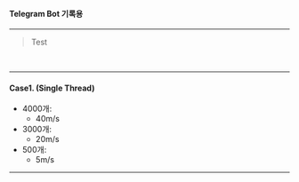 #### Telegram Bot 기록용 
<hr/>

>  Test 

<br/>
<hr/>

#### Case1. (Single Thread)

* 4000개:
  * 40m/s 
* 3000개:
  * 20m/s 
* 500개:
  * 5m/s

<hr/>


